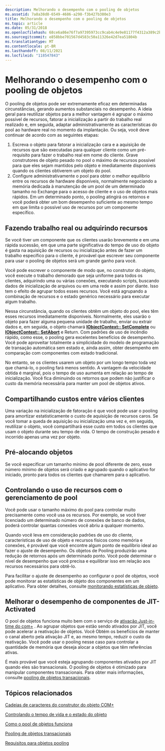 ```yaml
---
description: Melhorando o desempenho com o pooling de objetos
ms.assetid: 7a8a38d8-6549-4686-a298-f3b427b380e3
title: Melhorando o desempenho com o pooling de objetos
ms.topic: article
ms.date: 05/31/2018
ms.openlocfilehash: 68ce6a86e76f7a97395973cc9cab4c4e9e81177f4312a389c2b01ec2d88eb7a8
ms.sourcegitcommit: e858bbe701567d4583c50a11326e42d7ea51804b
ms.translationtype: MT
ms.contentlocale: pt-BR
ms.lasthandoff: 08/11/2021
ms.locfileid: "118547843"
---
```

# <a name="improving-performance-with-object-pooling"></a>Melhorando o desempenho com o pooling de objetos

O pooling de objetos pode ser extremamente eficaz em determinadas circunstâncias, gerando aumentos substanciais no desempenho. A ideia geral para reutilizar objetos para a melhor vantagem é agrupar o máximo possível de recursos, fatorar a inicialização a partir do trabalho real realizado e, em seguida, adaptar administrativamente as características do pool ao hardware real no momento da implantação. Ou seja, você deve continuar de acordo com as seguintes etapas:

1.  Escreva o objeto para fatorar a inicialização cara e a aquisição de recursos que são executadas para qualquer cliente como um pré-requisito para fazer o trabalho real em nome do cliente. Grave construtores de objeto pesado no pool o máximo de recursos possível para que eles sejam mantidos pelo objeto e imediatamente disponíveis quando os clientes obtiverem um objeto do pool.
2.  Configure administrativamente o pool para obter o melhor equilíbrio entre os recursos de hardware disponíveis, normalmente negociando a memória dedicada à manutenção de um pool de um determinado tamanho no Exchange para o acesso de cliente e o uso de objetos mais rápidos. Em um determinado ponto, o pooling atingirá os retornos e você poderá obter um bom desempenho suficiente ao mesmo tempo em que limita o possível uso de recursos por um componente específico.

## <a name="doing-actual-work-or-acquiring-resources"></a>Fazendo trabalho real ou adquirindo recursos

Se você tiver um componente que os clientes usarão brevemente e em uma rápida sucessão, em que uma parte significativa do tempo de uso do objeto é gasta na aquisição de recursos ou inicialização antes de fazer um trabalho específico para o cliente, é provável que escrever seu componente para usar o pooling de objetos será um grande ganho para você.

Você pode escrever o componente de modo que, no construtor do objeto, você execute o trabalho demorado que seja uniforme para todos os clientes, adquirindo uma ou várias conexões, executando scripts, buscando dados de inicialização de arquivos ou em uma rede e assim por diante. Isso tem o efeito de agrupar todos esses recursos. Você está agrupando a combinação de recursos e o estado genérico necessário para executar algum trabalho.

Nessa circunstância, quando os clientes obtêm um objeto do pool, eles têm esses recursos imediatamente disponíveis. Normalmente, eles usarão o objeto para fazer alguma pequena unidade de trabalho, enviar ou extrair dados e, em seguida, o objeto chamará [**IObjectContext:: SetComplete**](/windows/desktop/api/ComSvcs/nf-comsvcs-iobjectcontext-setcomplete) ou [**IObjectContext:: SetAbort**](/windows/desktop/api/ComSvcs/nf-comsvcs-iobjectcontext-setabort) e Return. Com padrões de uso de incêndio rápido, como esse, o pooling gera excelentes benefícios de desempenho. Você pode aproveitar totalmente a simplicidade do modelo de programação de transação automática sem estado e, ainda assim, obter desempenho em comparação com componentes com estado tradicional.

No entanto, se os clientes usarem um objeto por um longo tempo toda vez que chamá-lo, o pooling fará menos sentido. A vantagem da velocidade obtida é marginal, pois o tempo de uso aumenta em relação ao tempo de inicialização. Você fica diminuindo os retornos que podem não justificar o custo da memória necessária para manter um pool de objetos ativos.

## <a name="sharing-cost-across-multiple-clients"></a>Compartilhando custos entre vários clientes

Uma variação na inicialização de fatoração é que você pode usar o pooling para amortizar estatisticamente o custo de aquisição de recursos caros. Se você tomar a queda de aquisição ou inicialização uma vez e, em seguida, reutilizar o objeto, você compartilhará esse custo em todos os clientes que usam o objeto durante seu tempo de vida. O tempo de construção pesado é incorrido apenas uma vez por objeto.

## <a name="preallocating-objects"></a>Pré-alocando objetos

Se você especificar um tamanho mínimo de pool diferente de zero, esse número mínimo de objetos será criado e agrupado quando o aplicativo for iniciado, pronto para todos os clientes que chamarem para o aplicativo.

## <a name="governing-resource-use-with-pool-management"></a>Controlando o uso de recursos com o gerenciamento de pool

Você pode usar o tamanho máximo do pool para controlar muito precisamente como você usa os recursos. Por exemplo, se você tiver licenciado um determinado número de conexões de banco de dados, poderá controlar quantas conexões você abriu a qualquer momento.

Quando você leva em consideração padrões de uso do cliente, características de uso de objeto e recursos físicos como memória e conexões, é provável que você encontre algum ponto de equilíbrio ideal ao fazer o ajuste de desempenho. Os objetos de Pooling produzirão uma redução de retornos após um determinado ponto. Você pode determinar o nível de desempenho que você precisa e equilibrar isso em relação aos recursos necessários para obtê-lo.

Para facilitar o ajuste de desempenho ao configurar o pool de objetos, você pode monitorar as estatísticas de objeto dos componentes em um aplicativo. Para obter detalhes, consulte [monitorando estatísticas de objeto](monitoring-object-statistics.md).

## <a name="improve-performance-of-jit-activated-components"></a>Melhorar o desempenho de componentes de JIT-Activated

O pool de objetos funciona muito bem com o serviço de [ativação Just-in-time do com+](com--just-in-time-activation.md) . Ao agrupar objetos que estão sendo ativados por JIT, você pode acelerar a reativação de objetos. Você Obtém os benefícios de manter o canal aberto pela ativação JIT e, ao mesmo tempo, reduzir o custo da reativação. Você pode usar o pooling nesse caso para controlar a quantidade de memória que deseja alocar a objetos que têm referências ativas.

É mais provável que você esteja agrupando componentes ativados por JIT quando eles são transacionais. O pooling de objetos é otimizado para manipular componentes transacionais. Para obter mais informações, consulte [pooling de objetos transacionais](pooling-transactional-objects.md).

## <a name="related-topics"></a>Tópicos relacionados

<dl> <dt>

[Cadeias de caracteres do construtor do objeto COM+](com--object-constructor-strings.md)
</dt> <dt>

[Controlando o tempo de vida e o estado do objeto](controlling-object-lifetime-and-state.md)
</dt> <dt>

[Como o pool de objetos funciona](how-object-pooling-works.md)
</dt> <dt>

[Pooling de objetos transacionais](pooling-transactional-objects.md)
</dt> <dt>

[Requisitos para objetos pooling](requirements-for-poolable-objects.md)
</dt> </dl>

 

 



